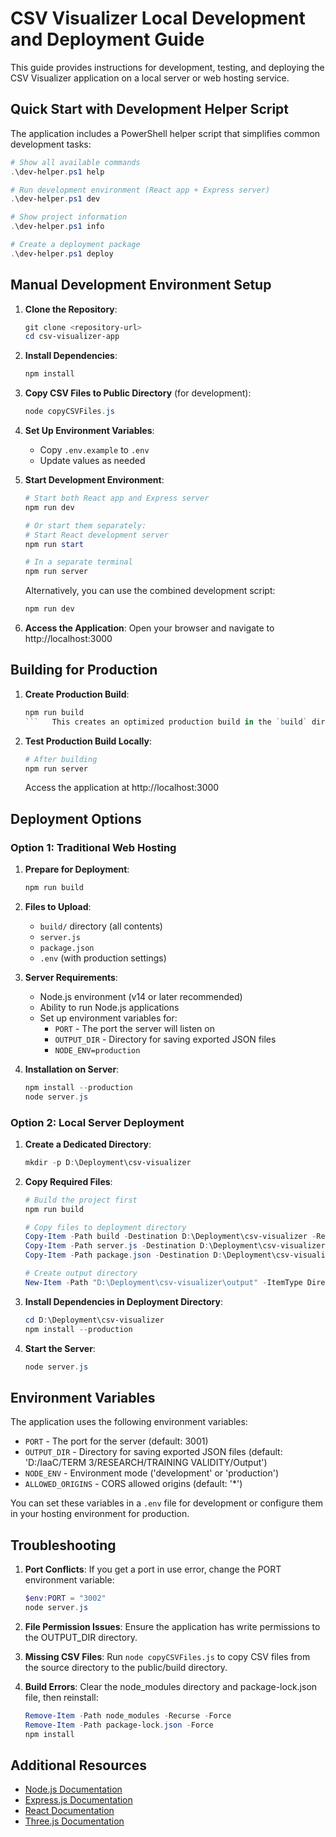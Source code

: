 # CSV Visualizer Local Development and Deployment Guide

This guide provides instructions for development, testing, and deploying the CSV Visualizer application on a local server or web hosting service.

## Quick Start with Development Helper Script

The application includes a PowerShell helper script that simplifies common development tasks:

```powershell
# Show all available commands
.\dev-helper.ps1 help

# Run development environment (React app + Express server)
.\dev-helper.ps1 dev

# Show project information
.\dev-helper.ps1 info

# Create a deployment package
.\dev-helper.ps1 deploy
```

## Manual Development Environment Setup

1. **Clone the Repository**:
   ```powershell
   git clone <repository-url>
   cd csv-visualizer-app
   ```

2. **Install Dependencies**:
   ```powershell
   npm install
   ```

3. **Copy CSV Files to Public Directory** (for development):
   ```powershell
   node copyCSVFiles.js
   ```

4. **Set Up Environment Variables**:
   - Copy `.env.example` to `.env`
   - Update values as needed

5. **Start Development Environment**:
   ```powershell
   # Start both React app and Express server
   npm run dev
   
   # Or start them separately:
   # Start React development server
   npm run start
   
   # In a separate terminal
   npm run server
   ```

   Alternatively, you can use the combined development script:
   ```powershell
   npm run dev
   ```

5. **Access the Application**:
   Open your browser and navigate to http://localhost:3000

## Building for Production

1. **Create Production Build**:
   ```powershell
   npm run build
   ```   This creates an optimized production build in the `build` directory.

2. **Test Production Build Locally**:
   ```powershell
   # After building
   npm run server
   ```

   Access the application at http://localhost:3000

## Deployment Options

### Option 1: Traditional Web Hosting

1. **Prepare for Deployment**:
   ```powershell
   npm run build
   ```

2. **Files to Upload**:
   - `build/` directory (all contents)
   - `server.js`
   - `package.json`
   - `.env` (with production settings)

3. **Server Requirements**:
   - Node.js environment (v14 or later recommended)
   - Ability to run Node.js applications
   - Set up environment variables for:
     - `PORT` - The port the server will listen on
     - `OUTPUT_DIR` - Directory for saving exported JSON files
     - `NODE_ENV=production`

4. **Installation on Server**:
   ```powershell
   npm install --production
   node server.js
   ```

### Option 2: Local Server Deployment

1. **Create a Dedicated Directory**:
   ```powershell
   mkdir -p D:\Deployment\csv-visualizer
   ```

2. **Copy Required Files**:
   ```powershell
   # Build the project first
   npm run build
   
   # Copy files to deployment directory
   Copy-Item -Path build -Destination D:\Deployment\csv-visualizer -Recurse
   Copy-Item -Path server.js -Destination D:\Deployment\csv-visualizer
   Copy-Item -Path package.json -Destination D:\Deployment\csv-visualizer
   
   # Create output directory
   New-Item -Path "D:\Deployment\csv-visualizer\output" -ItemType Directory -Force
   ```

3. **Install Dependencies in Deployment Directory**:
   ```powershell
   cd D:\Deployment\csv-visualizer
   npm install --production
   ```

4. **Start the Server**:
   ```powershell
   node server.js
   ```

## Environment Variables

The application uses the following environment variables:

- `PORT` - The port for the server (default: 3001)
- `OUTPUT_DIR` - Directory for saving exported JSON files (default: 'D:/IaaC/TERM 3/RESEARCH/TRAINING VALIDITY/Output')
- `NODE_ENV` - Environment mode ('development' or 'production')
- `ALLOWED_ORIGINS` - CORS allowed origins (default: '*')

You can set these variables in a `.env` file for development or configure them in your hosting environment for production.

## Troubleshooting

1. **Port Conflicts**:
   If you get a port in use error, change the PORT environment variable:
   ```powershell
   $env:PORT = "3002"
   node server.js
   ```

2. **File Permission Issues**:
   Ensure the application has write permissions to the OUTPUT_DIR directory.

3. **Missing CSV Files**:
   Run `node copyCSVFiles.js` to copy CSV files from the source directory to the public/build directory.

4. **Build Errors**:
   Clear the node_modules directory and package-lock.json file, then reinstall:
   ```powershell
   Remove-Item -Path node_modules -Recurse -Force
   Remove-Item -Path package-lock.json -Force
   npm install
   ```

## Additional Resources

- [Node.js Documentation](https://nodejs.org/en/docs/)
- [Express.js Documentation](https://expressjs.com/)
- [React Documentation](https://reactjs.org/docs/getting-started.html)
- [Three.js Documentation](https://threejs.org/docs/)
